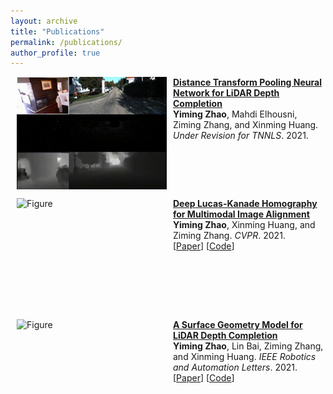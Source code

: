 ```yaml
---
layout: archive
title: "Publications"
permalink: /publications/
author_profile: true
---
```



<p>
<a href="https://placeforyiming.github.io/publications/RAL-depth-completion"><img src="https://github.com/placeforyiming/placeforyiming.github.io/blob/master/images/depth_completion_DTNN.gif?raw=true" alt="Figure" style="width: 240px; height: 180px;" hspace="10" align="left"/></a>
<b><a href="https://placeforyiming.github.io/publications/RAL-depth-completion">Distance Transform Pooling Neural Network for LiDAR Depth Completion</a></b><br><b>Yiming Zhao</b>, Mahdi Elhousni, Ziming Zhang, and Xinming Huang. <i>Under Revision for TNNLS</i>. 2021.<br>
<!---[<a href="https://arxiv.org/abs/2104.08466">Paper</a>]
[<a href="https://github.com/placeforyiming/RAL_Non-Learning_DepthCompletion">Code</a>]-->
<br clear="left">
</p>


<p>
<a href="https://placeforyiming.github.io/publications/Homography-cvpr21"><img src="https://github.com/placeforyiming/placeforyiming.github.io/blob/master/images/homography.gif?raw=true" alt="Figure" style="width: 240px; height: 180px;" hspace="10" align="left"/></a>
<b><a href="https://placeforyiming.github.io/publications/Homography-cvpr21">Deep Lucas-Kanade Homography for Multimodal Image Alignment</a></b><br><b>Yiming Zhao</b>, Xinming Huang, and Ziming Zhang. <i>CVPR</i>. 2021.<br>
[<a href="https://openaccess.thecvf.com/content/CVPR2021/html/Zhao_Deep_Lucas-Kanade_Homography_for_Multimodal_Image_Alignment_CVPR_2021_paper.html">Paper</a>]
[<a href="https://github.com/placeforyiming/CVPR21-Deep-Lucas-Kanade-Homography">Code</a>]
<br clear="left">
</p>



<p>
<a href="https://placeforyiming.github.io/publications/RAL-depth-completion"><img src="https://github.com/placeforyiming/placeforyiming.github.io/blob/master/images/ral_depth_completion.gif?raw=true" alt="Figure" style="width: 240px; height: 180px;" hspace="10" align="left"/></a>
<b><a href="https://placeforyiming.github.io/publications/RAL-depth-completion">A Surface Geometry Model for LiDAR Depth Completion</a></b><br><b>Yiming Zhao</b>, Lin Bai, Ziming Zhang, and Xinming Huang. <i>IEEE Robotics and Automation Letters</i>. 2021.<br>
[<a href="https://arxiv.org/abs/2104.08466">Paper</a>]
[<a href="https://github.com/placeforyiming/RAL_Non-Learning_DepthCompletion">Code</a>]
<br clear="left">
</p>

